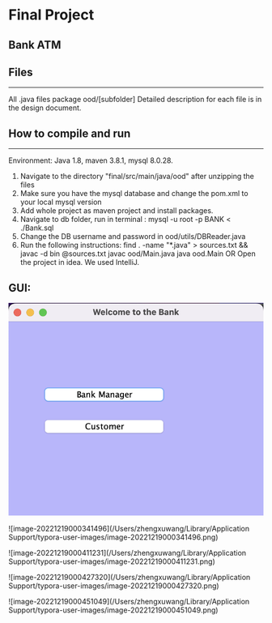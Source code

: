 # Final Project
## Bank ATM
## Files
---------------------------------------------------------------------------
All .java files package ood/[subfolder]
Detailed description for each file is in the design document.

## How to compile and run
---------------------------------------------------------------------------
Environment: Java 1.8, maven 3.8.1, mysql 8.0.28.
1. Navigate to the directory "final/src/main/java/ood" after unzipping the files
2. Make sure you have the mysql database and change the pom.xml to your local mysql version
3. Add whole project as maven project and install packages.
4. Navigate to db folder, run in terminal : mysql -u root -p BANK < ./Bank.sql
5. Change the DB username and password in ood/utils/DBReader.java
6. Run the following instructions:
    find . -name "*.java" > sources.txt && javac -d bin @sources.txt
    javac ood/Main.java
    java ood.Main
    OR
    Open the project in idea. We used IntelliJ.

## GUI:

![image-20221219000326409](https://github.com/ZhengxuWangAndy/BankSystem/blob/main/imgs/Screen%20Shot%202022-12-19%20at%2012.12.46%20AM.png)

![image-20221219000341496](/Users/zhengxuwang/Library/Application Support/typora-user-images/image-20221219000341496.png)

![image-20221219000411231](/Users/zhengxuwang/Library/Application Support/typora-user-images/image-20221219000411231.png)

![image-20221219000427320](/Users/zhengxuwang/Library/Application Support/typora-user-images/image-20221219000427320.png)

![image-20221219000451049](/Users/zhengxuwang/Library/Application Support/typora-user-images/image-20221219000451049.png)
